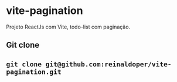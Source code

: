 # vite-pagination
Projeto ReactJs com Vite, todo-list com paginação.
## Git clone
## `git clone git@github.com:reinaldoper/vite-pagination.git`
